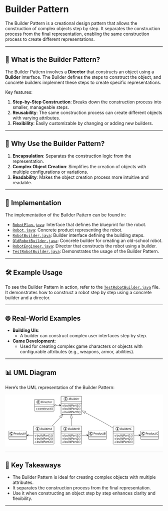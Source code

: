 # Builder Pattern

The Builder Pattern is a creational design pattern that allows the construction of complex objects step by step. It separates the construction process from the final representation, enabling the same construction process to create different representations.

---

## 📖 What is the Builder Pattern?

The Builder Pattern involves a **Director** that constructs an object using a **Builder** interface. The Builder defines the steps to construct the object, and concrete builders implement these steps to create specific representations.

Key features:
1. **Step-by-Step Construction**: Breaks down the construction process into smaller, manageable steps.
2. **Reusability**: The same construction process can create different objects with varying attributes.
3. **Flexibility**: Easily customizable by changing or adding new builders.

---

## 🤔 Why Use the Builder Pattern?

1. **Encapsulation**: Separates the construction logic from the representation.
2. **Complex Object Creation**: Simplifies the creation of objects with multiple configurations or variations.
3. **Readability**: Makes the object creation process more intuitive and readable.

---

## 🔧 Implementation

The implementation of the Builder Pattern can be found in:
- [`RobotPlan.java`](./RobotPlan.java): Interface that defines the blueprint for the robot.
- [`Robot.java`](./Robot.java): Concrete product representing the robot.
- [`RobotBuilder.java`](./RobotBuilder.java): Builder interface defining the building steps.
- [`OldRobotBuilder.java`](./OldRobotBuilder.java): Concrete builder for creating an old-school robot.
- [`RobotEngineer.java`](./RobotEngineer.java): Director that constructs the robot using a builder.
- [`TestRobotBuilder.java`](./TestRobotBuilder.java): Demonstrates the usage of the Builder Pattern.

---

## 🛠️ Example Usage

To see the Builder Pattern in action, refer to the [`TestRobotBuilder.java`](./TestRobotBuilder.java) file. It demonstrates how to construct a robot step by step using a concrete builder and a director.

---

## 🌐 Real-World Examples

- **Building UIs**:
  - A builder can construct complex user interfaces step by step.
- **Game Development**:
  - Used for creating complex game characters or objects with configurable attributes (e.g., weapons, armor, abilities).

---

## 📊 UML Diagram

Here’s the UML representation of the Builder Pattern:

![Builder UML](./builder_uml.png)

---

## 📝 Key Takeaways

- The Builder Pattern is ideal for creating complex objects with multiple attributes.
- It separates the construction process from the final representation.
- Use it when constructing an object step by step enhances clarity and flexibility.

---
